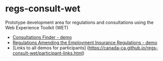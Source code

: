 # regs-consult-wet
Prototype development area for regulations and consultations using the Web Experience Toolkit (WET)
 - [Consultations Finder - demo](http://canada-ca.github.io/regs-consult-wet/consultation/consultations-finder-en.html)
 - [Regulations Amending the Employment Insurance Regulations - demo](http://canada-ca.github.io/regs-consult-wet/consultation/reg2-en.html)
- [Links to all demos for participants] (https://canada-ca.github.io/regs-consult-wet/participant-links.html)
